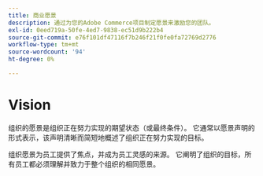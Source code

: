 ```yaml
---
title: 商业愿景
description: 通过为您的Adobe Commerce项目制定愿景来激励您的团队。
exl-id: 0eed719a-50fe-4ed7-9838-ec51d9b222b4
source-git-commit: e76f101df47116f7b246f21f0fe0fa72769d2776
workflow-type: tm+mt
source-wordcount: '94'
ht-degree: 0%

---
```


# Vision

组织的愿景是组织正在努力实现的期望状态（或最终条件）。 它通常以愿景声明的形式表示，该声明清晰而简短地概述了组织正在努力实现的目标。

组织愿景为员工提供了焦点，并成为员工灵感的来源。 它阐明了&#x200B;组织的目标，所有员工都必须理解并致力于整个组织的相同愿景。
